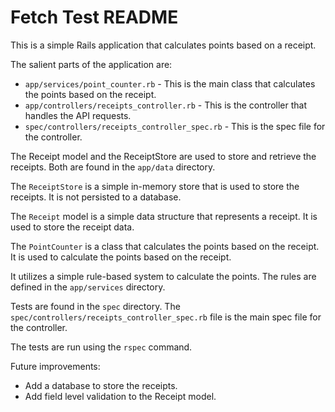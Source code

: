 # Fetch Test README

This is a simple Rails application that calculates points based on a receipt.

The salient parts of the application are:

* `app/services/point_counter.rb` - This is the main class that calculates the points based on the receipt.
* `app/controllers/receipts_controller.rb` - This is the controller that handles the API requests.
* `spec/controllers/receipts_controller_spec.rb` - This is the spec file for the controller.

The Receipt model and the ReceiptStore are used to store and retrieve the receipts.  Both are found in the `app/data` directory.

The `ReceiptStore` is a simple in-memory store that is used to store the receipts.  It is not persisted to a database.

The `Receipt` model is a simple data structure that represents a receipt.  It is used to store the receipt data.

The `PointCounter` is a class that calculates the points based on the receipt.  It is used to calculate the points based on the receipt.

It utilizes a simple rule-based system to calculate the points.  The rules are defined in the `app/services` directory.

Tests are found in the `spec` directory.  The `spec/controllers/receipts_controller_spec.rb` file is the main spec file for the controller.

The tests are run using the `rspec` command.

Future improvements:

* Add a database to store the receipts.
* Add field level validation to the Receipt model.